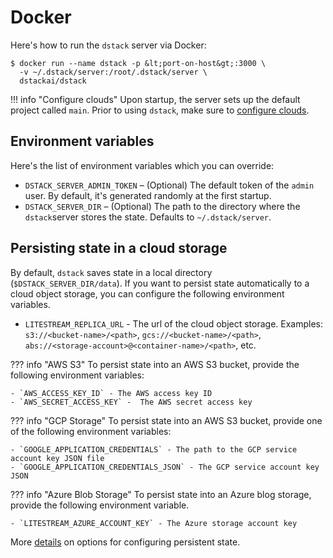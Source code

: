 # Docker

Here's how to run the `dstack` server via Docker:

<div class="termy">

```shell
$ docker run --name dstack -p &lt;port-on-host&gt;:3000 \ 
  -v ~/.dstack/server:/root/.dstack/server \
  dstackai/dstack
```

</div>

!!! info "Configure clouds"
    Upon startup, the server sets up the default project called `main`.
    Prior to using `dstack`, make sure to [configure clouds](../config/server.md).

## Environment variables

Here's the list of environment variables which you can override:

- `DSTACK_SERVER_ADMIN_TOKEN` – (Optional) The default token of the `admin` user. By default, it's generated randomly
  at the first startup.
- `DSTACK_SERVER_DIR` – (Optional) The path to the directory where the `dstack`server stores the state. Defaults to `~/.dstack/server`.

## Persisting state in a cloud storage

By default, `dstack` saves state in a local directory (`$DSTACK_SERVER_DIR/data`).
If you want to persist state automatically to a cloud object storage, you can configure the following environment
variables.

- `LITESTREAM_REPLICA_URL` - The url of the cloud object storage.
  Examples: `s3://<bucket-name>/<path>`, `gcs://<bucket-name>/<path>`, `abs://<storage-account>@<container-name>/<path>`, etc.

??? info "AWS S3"
    To persist state into an AWS S3 bucket, provide the following environment variables:

    - `AWS_ACCESS_KEY_ID` - The AWS access key ID
    - `AWS_SECRET_ACCESS_KEY` -  The AWS secret access key

??? info "GCP Storage"
    To persist state into an AWS S3 bucket, provide one of the following environment variables:

    - `GOOGLE_APPLICATION_CREDENTIALS` - The path to the GCP service account key JSON file
    - `GOOGLE_APPLICATION_CREDENTIALS_JSON` - The GCP service account key JSON

??? info "Azure Blob Storage"
    To persist state into an Azure blog storage, provide the following environment variable.

    - `LITESTREAM_AZURE_ACCOUNT_KEY` - The Azure storage account key

More [details](https://litestream.io/guides/) on options for configuring persistent state.
